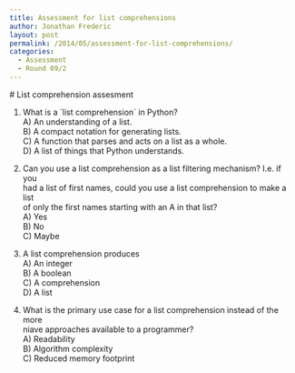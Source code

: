 ```yaml
---
title: Assessment for list comprehensions
author: Jonathan Frederic
layout: post
permalink: /2014/05/assessment-for-list-comprehensions/
categories:
  - Assessment
  - Round 09/2
---
```

\# List comprehension assesment

1. What is a \`list comprehension\` in Python?  
A) An understanding of a list.  
B) A compact notation for generating lists.  
C) A function that parses and acts on a list as a whole.  
D) A list of things that Python understands.

2. Can you use a list comprehension as a list filtering mechanism? I.e. if you  
had a list of first names, could you use a list comprehension to make a list  
of only the first names starting with an A in that list?  
A) Yes  
B) No  
C) Maybe

3. A list comprehension produces  
A) An integer  
B) A boolean  
C) A comprehension  
D) A list

4. What is the primary use case for a list comprehension instead of the more  
niave approaches available to a programmer?  
A) Readability  
B) Algorithm complexity  
C) Reduced memory footprint